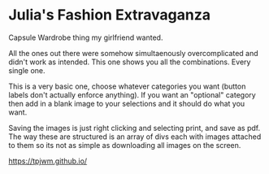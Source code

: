 # Julia's Fashion Extravaganza

Capsule Wardrobe thing my girlfriend wanted.

All the ones out there were somehow simultaenously overcomplicated and didn't work as intended. This one shows
you all the combinations. Every single one.

This is a very basic one, choose whatever categories you want (button labels don't actually enforce anything).
If you want an "optional" category then add in a blank image to your selections and it should do what you want.

Saving the images is just right clicking and selecting print, and save as pdf. The way these are structured is 
an array of divs each with images attached to them so its not as simple as downloading all images on the screen.

https://tpjwm.github.io/
